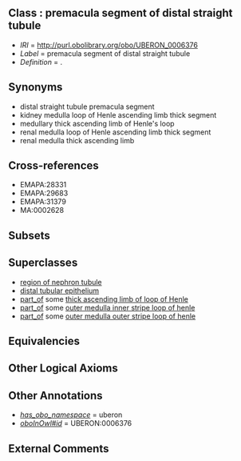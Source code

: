 
## Class : premacula segment of distal straight tubule

 * *IRI* = http://purl.obolibrary.org/obo/UBERON_0006376
 * *Label* = premacula segment of distal straight tubule
 * *Definition* = .

## Synonyms

 * distal straight tubule premacula segment
 * kidney medulla loop of Henle ascending limb thick segment
 * medullary thick ascending limb of Henle's loop
 * renal medulla loop of Henle ascending limb thick segment
 * renal medulla thick ascending limb

## Cross-references

 * EMAPA:28331
 * EMAPA:29683
 * EMAPA:31379
 * MA:0002628

## Subsets


## Superclasses

 * [region of nephron tubule](../../UBERON/85/UBERON_0007685.md)
 * [distal tubular epithelium](../../UBERON/08/UBERON_0008408.md)
 * [part_of](../../BFO/50/BFO_0000050.md) some [thick ascending limb of loop of Henle](../../UBERON/91/UBERON_0001291.md)
 * [part_of](../../BFO/50/BFO_0000050.md) some [outer medulla inner stripe loop of henle](../../UBERON/41/UBERON_0006541.md)
 * [part_of](../../BFO/50/BFO_0000050.md) some [outer medulla outer stripe loop of henle](../../UBERON/42/UBERON_0006542.md)

## Equivalencies


## Other Logical Axioms


## Other Annotations

 * *[has_obo_namespace](../../ce/oboInOwl#hasOBONamespace.md)* = uberon
 * *[oboInOwl#id](../../id/oboInOwl#id.md)* = UBERON:0006376

## External Comments

